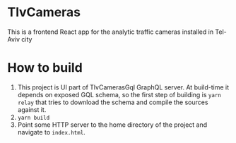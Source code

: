 # TlvCameras

This is a frontend React app for the analytic traffic cameras installed in Tel-Aviv city

# How to build
1. This project is UI part of TlvCamerasGql GraphQL server. At build-time it depends on exposed GQL schema, so the first step of building is <code>yarn relay</code> that tries to download the schema and compile the sources against it.
2. <code>yarn build</code>
3. Point some HTTP server to the home directory of the project and navigate to <code>index.html</code>.
